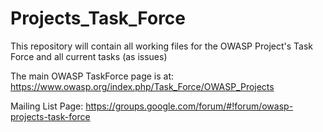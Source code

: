 Projects_Task_Force
===================

This repository will contain all working files for the OWASP Project's Task Force and all current tasks (as issues)


The main OWASP TaskForce page is at: https://www.owasp.org/index.php/Task_Force/OWASP_Projects

Mailing List Page: https://groups.google.com/forum/#!forum/owasp-projects-task-force
